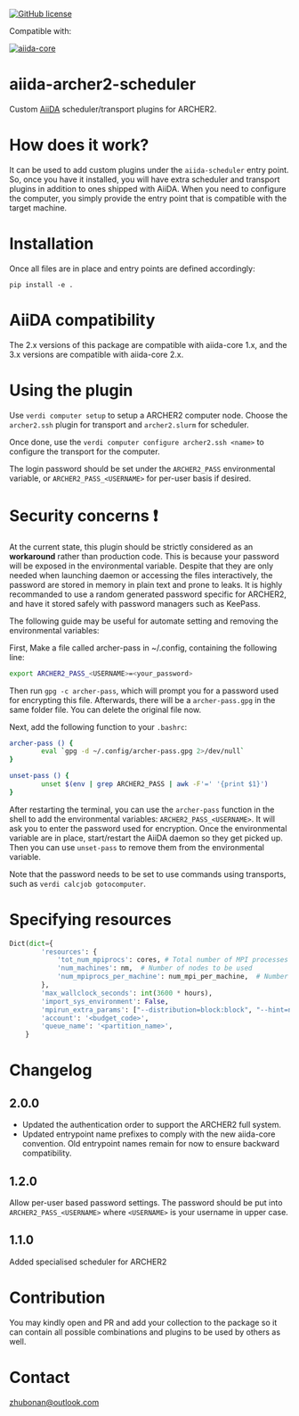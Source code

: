 
[![GitHub license](https://img.shields.io/badge/License-MIT-blue.svg)](https://github.com/pzarabadip/aiida-orca/blob/master/LICENSE)

Compatible with:

[![aiida-core](https://img.shields.io/badge/AiiDA-%3E=1.1,%3C2.0-007ec6.svg)](https://www.aiida.net/)

# aiida-archer2-scheduler
Custom [AiiDA](www.aiida.net) scheduler/transport plugins for ARCHER2.

# How does it work?
It can be used to add custom plugins under the `aiida-scheduler` entry point. So, once you have it installed, you will have extra scheduler and transport plugins in addition to ones shipped with AiiDA. When you need to configure the computer, you simply provide the entry point that is compatible with the target machine.

# Installation
Once all files are in place and entry points are defined accordingly:

```console
pip install -e .
```

# AiiDA compatibility

The 2.x versions of this package are compatible with aiida-core 1.x, and the 3.x versions are compatible with aiida-core 2.x.

# Using the plugin

Use `verdi computer setup` to setup a ARCHER2 computer node.
Choose the `archer2.ssh` plugin for transport and `archer2.slurm` for scheduler.

Once done, use the `verdi computer configure archer2.ssh <name>` to configure the transport for the computer.

The login password should be set under the `ARCHER2_PASS` environmental variable, or `ARCHER2_PASS_<USERNAME>` for per-user basis if desired.


# Security concerns ❗

At the current state, this plugin should be strictly considered as an **workaround** rather than production code. 
This is because your password will be exposed in the environmental variable. 
Despite that they are only needed when launching daemon or accessing the files interactively, the password are stored in memory in plain text and prone to leaks.
It is highly recommanded to use a random generated password specific for ARCHER2, and have it stored safely with password managers such as KeePass.

The following guide may be useful for automate setting and removing the environmental variables:


First, Make a file called archer-pass in ~/.config, containing the following line:

```bash
export ARCHER2_PASS_<USERNAME>=<your_password>
```

Then run `gpg -c archer-pass`, which will prompt you for a password used for encrypting this file. Afterwards, there will be a `archer-pass.gpg` in the same folder file. 
You can delete the original file now.

Next, add the following function to your `.bashrc`:

```bash
archer-pass () {
        eval `gpg -d ~/.config/archer-pass.gpg 2>/dev/null`
}

unset-pass () {
        unset $(env | grep ARCHER2_PASS | awk -F'=' '{print $1}')
}

```

After restarting the terminal, you can use the `archer-pass` function in the shell to add the environmental variables: `ARCHER2_PASS_<USERNAME>`. 
It will ask you to enter the password used for encryption. Once the environmental variable are in place, start/restart the AiiDA daemon so they get picked up. 
Then you can use `unset-pass` to remove them from the environmental variable.

Note that the password needs to be set to use commands using transports, such as `verdi calcjob gotocomputer`.

# Specifying resources


```python
Dict(dict={
        'resources': {
            'tot_num_mpiprocs': cores, # Total number of MPI processes
            'num_machines': nm,  # Number of nodes to be used
            'num_mpiprocs_per_machine': num_mpi_per_machine,  # Number of mpi processes per machine - useful if underpopulating is needed
        },
        'max_wallclock_seconds': int(3600 * hours),
        'import_sys_environment': False,
        'mpirun_extra_params': ["--distribution=block:block", "--hint=nomultithread"],
        'account': '<budget_code>',
        'queue_name': '<partition_name>',
    }
```

# Changelog

## 2.0.0

- Updated the authentication order to support the ARCHER2 full system. 
- Updated entrypoint name prefixes to comply with the new aiida-core convention. Old entrypoint names remain for now to ensure backward compatibility.   

## 1.2.0

Allow per-user based password settings. 
The password should be put into `ARCHER2_PASS_<USERNAME>` where `<USERNAME>` is your username in upper case.

## 1.1.0

Added specialised scheduler for ARCHER2

# Contribution
You may kindly open and PR and add your collection to the package so it can contain all possible combinations and plugins to be used by others as well.

# Contact
zhubonan@outlook.com
